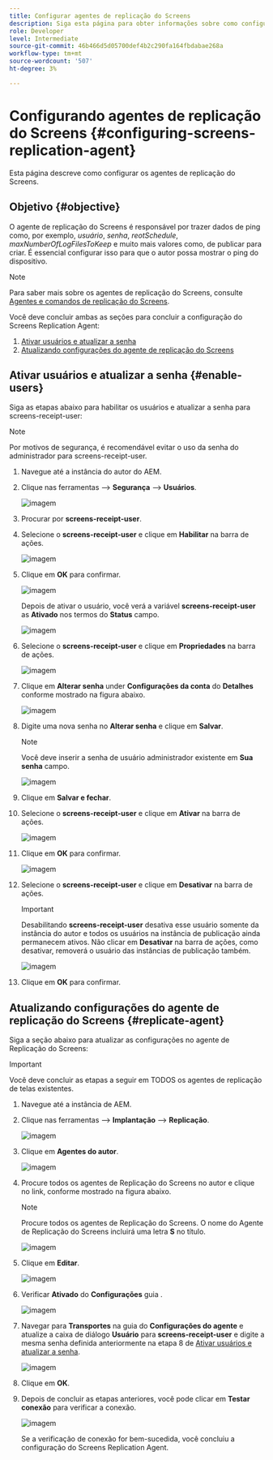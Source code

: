 ```yaml
---
title: Configurar agentes de replicação do Screens
description: Siga esta página para obter informações sobre como configurar os agentes de replicação do Screens.
role: Developer
level: Intermediate
source-git-commit: 46b466d5d05700def4b2c290fa164fbdabae268a
workflow-type: tm+mt
source-wordcount: '507'
ht-degree: 3%

---
```



# Configurando agentes de replicação do Screens {#configuring-screens-replication-agent}

Esta página descreve como configurar os agentes de replicação do Screens.

## Objetivo {#objective}

O agente de replicação do Screens é responsável por trazer dados de ping como, por exemplo, *usuário*, *senha*, *reotSchedule*, *maxNumberOfLogFilesToKeep* e muito mais valores como, de publicar para criar. É essencial configurar isso para que o autor possa mostrar o ping do dispositivo.

>[!NOTE]
>Para saber mais sobre os agentes de replicação do Screens, consulte [Agentes e comandos de replicação do Screens](https://experienceleague.adobe.com/docs/experience-manager-screens/user-guide/administering/author-publish/author-publish-architecture-overview.html?lang=en#screens-replication-agents-and-commands).

Você deve concluir ambas as seções para concluir a configuração do Screens Replication Agent:

1. [Ativar usuários e atualizar a senha](#enable-users)
1. [Atualizando configurações do agente de replicação do Screens](#replicate-agent)

## Ativar usuários e atualizar a senha {#enable-users}

Siga as etapas abaixo para habilitar os usuários e atualizar a senha para screens-receipt-user:

>[!NOTE]
>Por motivos de segurança, é recomendável evitar o uso da senha do administrador para screens-receipt-user.

1. Navegue até a instância do autor do AEM.

1. Clique nas ferramentas —> **Segurança** —> **Usuários**.

   ![imagem](/help/user-guide/assets/screens-replication/screens-replication1.png)

1. Procurar por **screens-receipt-user**.

1. Selecione o **screens-receipt-user** e clique em **Habilitar** na barra de ações.

   ![imagem](/help/user-guide/assets/screens-replication/screens-replication2.png)

1. Clique em **OK** para confirmar.

   ![imagem](/help/user-guide/assets/screens-replication/screens-replication3.png)

   Depois de ativar o usuário, você verá a variável **screens-receipt-user** as **Ativado** nos termos do **Status** campo.

   ![imagem](/help/user-guide/assets/screens-replication/screens-replication4.png)

1. Selecione o **screens-receipt-user** e clique em **Propriedades** na barra de ações.

   ![imagem](/help/user-guide/assets/screens-replication/screens-replication5.png)

1. Clique em **Alterar senha** under **Configurações da conta** do **Detalhes** conforme mostrado na figura abaixo.

   ![imagem](/help/user-guide/assets/screens-replication/screens-replication6.png)

1. Digite uma nova senha no **Alterar senha** e clique em **Salvar**.

   >[!NOTE]
   >Você deve inserir a senha de usuário administrador existente em **Sua senha** campo.

   ![imagem](/help/user-guide/assets/screens-replication/screens-replication7.png)

1. Clique em **Salvar e fechar**.

1. Selecione o **screens-receipt-user** e clique em **Ativar** na barra de ações.

   ![imagem](/help/user-guide/assets/screens-replication/screens-replication8.png)

1. Clique em **OK** para confirmar.

   ![imagem](/help/user-guide/assets/screens-replication/screens-replication9.png)

1. Selecione o **screens-receipt-user** e clique em **Desativar** na barra de ações.

   >[!IMPORTANT]
   > Desabilitando **screens-receipt-user** desativa esse usuário somente da instância do autor e todos os usuários na instância de publicação ainda permanecem ativos. Não clicar em **Desativar** na barra de ações, como desativar, removerá o usuário das instâncias de publicação também.

   ![imagem](/help/user-guide/assets/screens-replication/screens-replication10.png)

1. Clique em **OK** para confirmar.

## Atualizando configurações do agente de replicação do Screens {#replicate-agent}

Siga a seção abaixo para atualizar as configurações no agente de Replicação do Screens:

>[!IMPORTANT]
>Você deve concluir as etapas a seguir em TODOS os agentes de replicação de telas existentes.

1. Navegue até a instância de AEM.

1. Clique nas ferramentas —> **Implantação** —> **Replicação**.

   ![imagem](/help/user-guide/assets/screens-replication/screens-replication1a.png)

1. Clique em **Agentes do autor**.

   ![imagem](/help/user-guide/assets/screens-replication/screens-replication1b.png)

1. Procure todos os agentes de Replicação do Screens no autor e clique no link, conforme mostrado na figura abaixo.

   >[!NOTE]
   >Procure todos os agentes de Replicação do Screens. O nome do Agente de Replicação do Screens incluirá uma letra **S** no título.

   ![imagem](/help/user-guide/assets/screens-replication/screens-replication1c.png)

1. Clique em **Editar**.

   ![imagem](/help/user-guide/assets/screens-replication/screens-replication1d.png)

1. Verificar **Ativado** do **Configurações** guia .

   ![imagem](/help/user-guide/assets/screens-replication/screens-replication1e.png)

1. Navegar para **Transportes** na guia do **Configurações do agente** e atualize a caixa de diálogo **Usuário** para **screens-receipt-user** e digite a mesma senha definida anteriormente na etapa 8 de [Ativar usuários e atualizar a senha](#enable-users).

   ![imagem](/help/user-guide/assets/screens-replication/screens-replication1-f.png)

1. Clique em **OK**.

1. Depois de concluir as etapas anteriores, você pode clicar em **Testar conexão** para verificar a conexão.

   ![imagem](/help/user-guide/assets/screens-replication/screens-replication1g.png)

   Se a verificação de conexão for bem-sucedida, você concluiu a configuração do Screens Replication Agent.